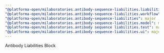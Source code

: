 ```yaml
---
"@platforma-open/milaboratories.antibody-sequence-liabilities.liabilities-calc-script": major
"@platforma-open/milaboratories.antibody-sequence-liabilities.workflow": major
"@platforma-open/milaboratories.antibody-sequence-liabilities": major
"@platforma-open/milaboratories.antibody-sequence-liabilities.model": major
"@platforma-open/milaboratories.antibody sequence liabilities.test": major
"@platforma-open/milaboratories.antibody-sequence-liabilities.ui": major
---
```


Antibody Liabilities Block
